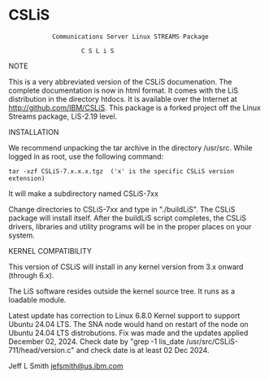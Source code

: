 # CSLiS
                Communications Server Linux STREAMS Package

                        C S L i S

NOTE

This is a very abbreviated version of the CSLiS documenation.  The complete
documentation is now in html format.  It comes with the LiS distribution
in the directory htdocs.  It is available over the Internet at
http://github.com/IBM/CSLiS. This package is a forked project off the
Linux Streams package, LiS-2.19 level.

INSTALLATION

We recommend unpacking the tar archive in the directory /usr/src.
While logged in as root, use the following command:

    tar -xzf CSLiS-7.x.x.x.tgz  ('x' is the specific CSLiS version extension)

It will make a subdirectory named CSLiS-7xx

Change directories to CSLiS-7xx and type in "./buildLiS".  The CSLiS package
will install itself.  After the buildLiS script completes, the CSLiS drivers,
libraries and utility programs will be in the proper places on your system.


KERNEL COMPATIBILITY

This version of CSLiS will install in any kernel version from 3.x
onward (through 6.x).

The LiS software resides outside the kernel source tree.  It runs
as a loadable module.

Latest update has correction to Linux 6.8.0 Kernel support to support Ubuntu 24.04 LTS.
The SNA node would hand on restart of the node on Ubuntu 24.04 LTS distrobutions. Fix was made and 
the updates applied December 02, 2024. Check date by "grep -1 lis_date /usr/src/CSLiS-711/head/version.c"
and check date is at least 02 Dec 2024.

Jeff L Smith
<jefsmith@us.ibm.com>
